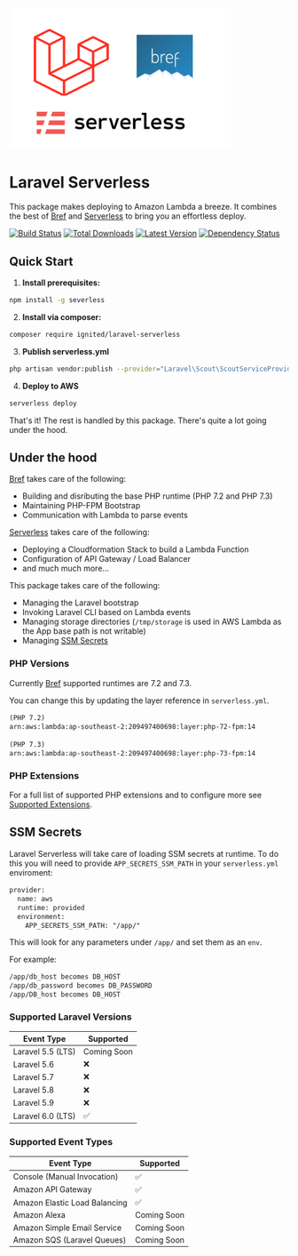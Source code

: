 <img src="https://github.com/ignited/laravel-serverless/blob/master/header.png?raw=trueg" width="400" />

# Laravel Serverless

This package makes deploying to Amazon Lambda a breeze. It combines the best of [Bref](https://github.com/brefphp/bref) and [Serverless](https://github.com/serverless/serverless) to bring you an effortless deploy.

[![Build Status](https://travis-ci.org/ignited/laravel-serverless.svg?branch=master)](https://travis-ci.org/ignited/laravel-serverless)
[![Total Downloads](https://img.shields.io/packagist/dt/ignited/laravel-serverless.svg)](https://packagist.org/packages/ignited/laravel-serverless)
[![Latest Version](http://img.shields.io/packagist/v/ignited/laravel-serverless.svg)](https://github.com/ignited/laravel-serverless/releases)
[![Dependency Status](https://www.versioneye.com/php/ignited:laravel-serverless/badge.svg)](https://www.versioneye.com/php/ignited:laravel-serverless)

## <a name="quick-start"></a>Quick Start

1. **Install prerequisites:**

```bash
npm install -g severless
```

2. **Install via composer:**

```bash
composer require ignited/laravel-serverless
```

3. **Publish serverless.yml**

```bash
php artisan vendor:publish --provider="Laravel\Scout\ScoutServiceProvider"
```

4. **Deploy to AWS**

```bash
serverless deploy
```

That's it! The rest is handled by this package. There's quite a lot going under the hood.

## <a name="under-the-hood"></a>Under the hood

[Bref](https://github.com/brefphp/bref) takes care of the following:

* Building and disributing the base PHP runtime (PHP 7.2 and PHP 7.3)
* Maintaining PHP-FPM Bootstrap
* Communication with Lambda to parse events

[Serverless](https://github.com/serverless/serverless) takes care of the following:

* Deploying a Cloudformation Stack to build a Lambda Function
* Configuration of API Gateway / Load Balancer
* and much much more...

This package takes care of the following:

* Managing the Laravel bootstrap
* Invoking Laravel CLI based on Lambda events
* Managing storage directories (`/tmp/storage` is used in AWS Lambda as the App base path is not writable)
* Managing [SSM Secrets](#ssm-secrets)

### <a name="php-versions"></a>PHP Versions

Currently [Bref](https://github.com/brefphp/bref) supported runtimes are 7.2 and 7.3. 

You can change this by updating the layer reference in `serverless.yml`.

```(yml)
(PHP 7.2)
arn:aws:lambda:ap-southeast-2:209497400698:layer:php-72-fpm:14

(PHP 7.3)
arn:aws:lambda:ap-southeast-2:209497400698:layer:php-73-fpm:14
```

### <a name="php-extensions"></a>PHP Extensions

For a full list of supported PHP extensions and to configure more see [Supported Extensions](https://bref.sh/docs/environment/php.html#extensions).

## <a name="ssm-secrets"></a>SSM Secrets

Laravel Serverless will take care of loading SSM secrets at runtime. To do this you will need to provide `APP_SECRETS_SSM_PATH` in your `serverless.yml` enviroment:

```(yml)
provider:
  name: aws
  runtime: provided
  environment:
    APP_SECRETS_SSM_PATH: "/app/"
```

This will look for any parameters under `/app/` and set them as an `env`.

For example:
```
/app/db_host becomes DB_HOST
/app/db_password becomes DB_PASSWORD
/app/DB_host becomes DB_HOST
```

### <a name="supported-types"></a>Supported Laravel Versions

| Event Type | Supported |
| --- | --- |
| Laravel 5.5 (LTS) | Coming Soon |
| Laravel 5.6 | ❌ |
| Laravel 5.7 | ❌ |
| Laravel 5.8 | ❌ |
| Laravel 5.9 | ❌ |
| Laravel 6.0 (LTS) | ✅ |

### <a name="supported-types"></a>Supported Event Types

| Event Type | Supported |
| --- | --- |
| Console (Manual Invocation) | ✅ |
| Amazon API Gateway | ✅ |
| Amazon Elastic Load Balancing | ✅ |
| Amazon Alexa | Coming Soon |
| Amazon Simple Email Service | Coming Soon |
| Amazon SQS (Laravel Queues) | Coming Soon |
